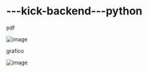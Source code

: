 # ---kick-backend---python
pdf

![image](https://user-images.githubusercontent.com/99447073/203872518-52a5e395-dc3f-4687-a013-d18fcadb7205.png)

grafico

![image](https://user-images.githubusercontent.com/99447073/203873054-4c34b7de-2955-4987-8a08-13317a1ab293.png)

